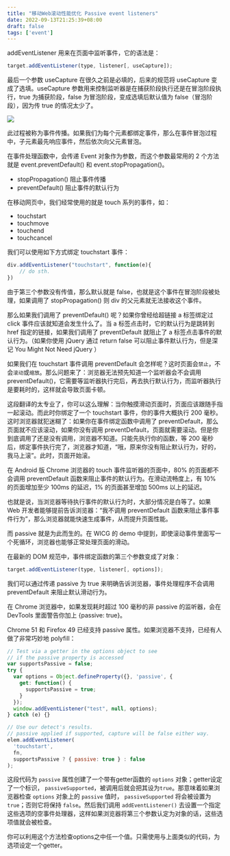 ```yaml
---
title: "移动Web滚动性能优化 Passive event listeners"
date: 2022-09-13T21:25:39+08:00
draft: false
tags: ['event']
---
```


addEventListener 用来在页面中监听事件，它的语法是：

```js
target.addEventListener(type, listener[, useCapture]);
```

最后一个参数 useCapture 在很久之前是必填的，后来的规范将 useCapture 变成了选填。useCapture 参数用来控制监听器是在捕获阶段执行还是在冒泡阶段执行，true 为捕获阶段，false 为冒泡阶段，变成选填后默认值为 false（冒泡阶段），因为传 true 的情况太少了。

<img src="/imgs/notes/303.jpg" />

此过程被称为事件传播。如果我们为每个元素都绑定事件，那么在事件冒泡过程中，子元素最先响应事件，然后依次向父元素冒泡。

在事件处理函数中，会传递 Event 对象作为参数，而这个参数最常用的 2 个方法就是 event.preventDefault() 和 event.stopPropagation()。

- stopPropagation() 阻止事件传播
- preventDefault() 阻止事件的默认行为

在移动网页中，我们经常使用的就是 touch 系列的事件，如：

- touchstart
- touchmove
- touchend
- touchcancel

我们可以使用如下方式绑定 touchstart 事件：

```js
div.addEventListener("touchstart", function(e){
    // do sth.
})
```

由于第三个参数没有传值，那么默认就是 false，也就是这个事件在冒泡阶段被处理，如果调用了 stopPropagation() 则 div 的父元素就无法接收这个事件。

那么如果我们调用了 preventDefault() 呢？如果你曾经给超链接 a 标签绑定过 click 事件应该就知道会发生什么了。当 a 标签点击时，它的默认行为是跳转到 href 指定的链接，如果我们调用了 preventDefault 就阻止了 a 标签点击事件的默认行为。（如果你使用 jQuery 通过 return false 可以阻止事件默认行为，但是深记 You Might Not Need jQuery ）

如果我们在 touchstart 事件调用 preventDefault 会怎样呢？这时页面会`禁止`，不会`滚动`或`缩放`。那么问题来了：浏览器无法预先知道一个监听器会不会调用 preventDefault()，它需要等监听器执行完后，再去执行默认行为，而监听器执行是要耗时的，这样就会导致页面卡顿。

这段翻译的太专业了，你可以这么理解：当你触摸滑动页面时，页面应该跟随手指一起滚动。而此时你绑定了一个 touchstart 事件，你的事件大概执行 200 毫秒。这时浏览器就犯迷糊了：如果你在事件绑定函数中调用了 preventDefault，那么页面就不应该滚动，如果你没有调用 preventDefault，页面就需要滚动。但是你到底调用了还是没有调用，浏览器不知道。只能先执行你的函数，等 200 毫秒后，绑定事件执行完了，浏览器才知道，“哦，原来你没有阻止默认行为，好的，我马上滚”。此时，页面开始滚。

在 Android 版 Chrome 浏览器的 touch 事件监听器的页面中，80% 的页面都不会调用 preventDefault 函数来阻止事件的默认行为。在滑动流畅度上，有 10% 的页面增加至少 100ms 的延迟，1% 的页面甚至增加 500ms 以上的延迟。

也就是说，当浏览器等待执行事件的默认行为时，大部分情况是白等了。如果 Web 开发者能够提前告诉浏览器：“我不调用 preventDefault 函数来阻止事件事件行为”，那么浏览器就能快速生成事件，从而提升页面性能。

而 passive 就是为此而生的。在 WICG 的 demo 中提到，即使滚动事件里面写一个死循环，浏览器也能够正常处理页面的滑动。

在最新的 DOM 规范中，事件绑定函数的第三个参数变成了对象：

```js
target.addEventListener(type, listener[, options]);
```

我们可以通过传递 passive 为 true 来明确告诉浏览器，事件处理程序不会调用 preventDefault 来阻止默认滑动行为。

在 Chrome 浏览器中，如果发现耗时超过 100 毫秒的非 passive 的监听器，会在 DevTools 里面警告你加上 {passive: true}。

Chrome 51 和 Firefox 49 已经支持 passive 属性。如果浏览器不支持，已经有人做了非常巧妙地 polyfill：

```js
// Test via a getter in the options object to see 
// if the passive property is accessed
var supportsPassive = false;
try {
  var options = Object.defineProperty({}, 'passive', {
    get: function() {
      supportsPassive = true;
    }
  });
  window.addEventListener("test", null, options);
} catch (e) {}

// Use our detect's results. 
// passive applied if supported, capture will be false either way.
elem.addEventListener(
  'touchstart',
  fn,
  supportsPassive ? { passive: true } : false
); 
```

这段代码为 `passive` 属性创建了一个带有getter函数的 `options` 对象；getter设定了一个标识， `passiveSupported`，被调用后就会把其设为`true`。那意味着如果浏览器检查 `options` 对象上的 `passive` 值时， `passiveSupported` 将会被设置为 `true`；否则它将保持 `false`。然后我们调用 `addEventListener()` 去设置一个指定这些选项的空事件处理器，这样如果浏览器将第三个参数认定为对象的话，这些选项值就会被检查。

你可以利用这个方法检查options之中任一个值。只需使用与上面类似的代码，为选项设定一个getter。